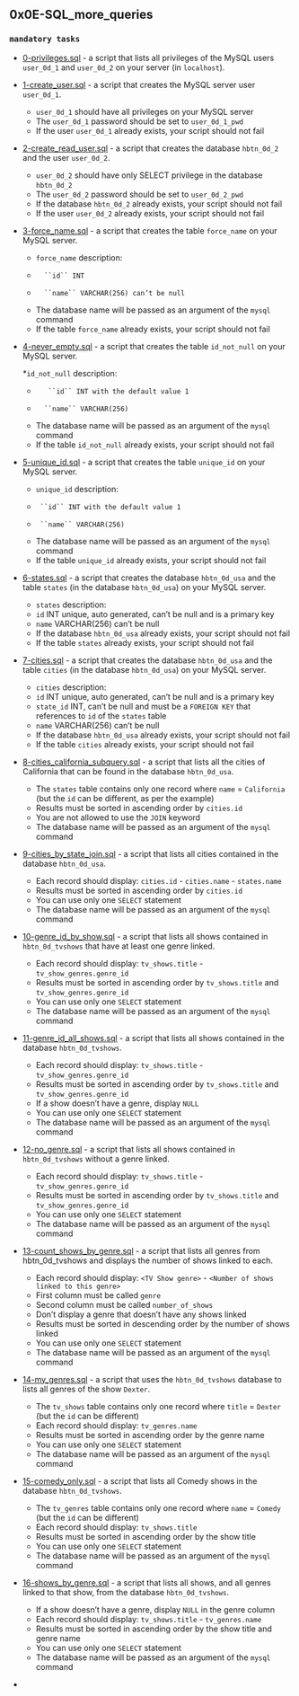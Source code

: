 ## 0x0E-SQL_more_queries

### `mandatory tasks`

* [0-privileges.sql]() -  a script that lists all privileges of the MySQL users ``user_0d_1`` and ``user_0d_2`` on your server (in ``localhost``).
* [1-create_user.sql]() - a script that creates the MySQL server user ``user_0d_1``.

    * ``user_0d_1`` should have all privileges on your MySQL server
    * The ``user_0d_1`` password should be set to ``user_0d_1_pwd``
    * If the user ``user_0d_1`` already exists, your script should not fail
* [2-create_read_user.sql]() - a script that creates the database ``hbtn_0d_2`` and the user ``user_0d_2``.

    * ``user_0d_2`` should have only SELECT privilege in the database ``hbtn_0d_2``
    * The ``user_0d_2`` password should be set to ``user_0d_2_pwd``
    * If the database ``hbtn_0d_2`` already exists, your script should not fail
    * If the user ``user_0d_2`` already exists, your script should not fail
* [3-force_name.sql]() - a script that creates the table ``force_name`` on your MySQL server.

    * ``force_name`` description:
    *       ``id`` INT
    *       ``name`` VARCHAR(256) can’t be null
    * The database name will be passed as an argument of the ``mysql`` command
    * If the table ``force_name`` already exists, your script should not fail
* [4-never_empty.sql]() - a script that creates the table ``id_not_null`` on your MySQL server.

    *``id_not_null`` description:
    *        ``id`` INT with the default value 1
    *       ``name`` VARCHAR(256)
    * The database name will be passed as an argument of the ``mysql`` command
    * If the table ``id_not_null`` already exists, your script should not fail
* [5-unique_id.sql]() - a script that creates the table ``unique_id`` on your MySQL server.

    * ``unique_id`` description:
    *      ``id`` INT with the default value 1
    *      ``name`` VARCHAR(256)
    * The database name will be passed as an argument of the ``mysql`` command
    * If the table ``unique_id`` already exists, your script should not fail
* [6-states.sql]() - a script that creates the database ``hbtn_0d_usa`` and the table ``states`` (in the database ``hbtn_0d_usa``) on your MySQL server.

    * ``states`` description:
    *   ``id`` INT unique, auto generated, can’t be null and is a primary key
    *   ``name`` VARCHAR(256) can’t be null
    * If the database ``hbtn_0d_usa`` already exists, your script should not fail
    * If the table ``states`` already exists, your script should not fail
* [7-cities.sql]() - a script that creates the database ``hbtn_0d_usa`` and the table ``cities`` (in the database ``hbtn_0d_usa``) on your MySQL server.

    * ``cities`` description:
    *   ``id`` INT unique, auto generated, can’t be null and is a primary key
    *   ``state_id`` INT, can’t be null and must be a ``FOREIGN KEY`` that references to ``id`` of the ``states`` table
    *   ``name`` VARCHAR(256) can’t be null
    * If the database ``hbtn_0d_usa`` already exists, your script should not fail
    * If the table ``cities`` already exists, your script should not fail
* [8-cities_california_subquery.sql]() - a script that lists all the cities of California that can be found in the database ``hbtn_0d_usa``.

    * The ``states`` table contains only one record where ``name`` = ``California`` (but the ``id`` can be different, as per the example)
    * Results must be sorted in ascending order by ``cities.id``
    * You are not allowed to use the ``JOIN`` keyword
    * The database name will be passed as an argument of the ``mysql`` command
* [9-cities_by_state_join.sql]() - a script that lists all cities contained in the database ``hbtn_0d_usa``.

    * Each record should display: ``cities.id`` - ``cities.name`` - ``states.name``
    * Results must be sorted in ascending order by ``cities.id``
    * You can use only one ``SELECT`` statement
    * The database name will be passed as an argument of the ``mysql`` command
* [10-genre_id_by_show.sql]() - a script that lists all shows contained in ``hbtn_0d_tvshows`` that have at least one genre linked.

    * Each record should display: ``tv_shows.title`` - ``tv_show_genres.genre_id``
    * Results must be sorted in ascending order by ``tv_shows.title`` and ``tv_show_genres.genre_id``
    * You can use only one ``SELECT`` statement
    * The database name will be passed as an argument of the ``mysql`` command
* [11-genre_id_all_shows.sql]() - a script that lists all shows contained in the database ``hbtn_0d_tvshows``.

    * Each record should display: ``tv_shows.title`` - ``tv_show_genres.genre_id``
    * Results must be sorted in ascending order by ``tv_shows.title`` and ``tv_show_genres.genre_id``
    * If a show doesn’t have a genre, display ``NULL``
    * You can use only one ``SELECT`` statement
    * The database name will be passed as an argument of the ``mysql`` command
* [12-no_genre.sql]() - a script that lists all shows contained in ``hbtn_0d_tvshows`` without a genre linked.

    * Each record should display: ``tv_shows.title`` - ``tv_show_genres.genre_id``
    * Results must be sorted in ascending order by ``tv_shows.title`` and ``tv_show_genres.genre_id``
    * You can use only one ``SELECT`` statement
    * The database name will be passed as an argument of the ``mysql`` command
* [13-count_shows_by_genre.sql]() - a script that lists all genres from hbtn_0d_tvshows and displays the number of shows linked to each.

    * Each record should display: ``<TV Show genre>`` - ``<Number of shows linked to this genre>``
    * First column must be called ``genre``
    * Second column must be called ``number_of_shows``
    * Don’t display a genre that doesn’t have any shows linked
    * Results must be sorted in descending order by the number of shows linked
    * You can use only one ``SELECT`` statement
    * The database name will be passed as an argument of the ``mysql`` command
* [14-my_genres.sql]() - a script that uses the ``hbtn_0d_tvshows`` database to lists all genres of the show ``Dexter``.

    * The ``tv_shows`` table contains only one record where ``title`` = ``Dexter`` (but the ``id`` can be different)
    * Each record should display: ``tv_genres.name``
    * Results must be sorted in ascending order by the genre name
    * You can use only one ``SELECT`` statement
    * The database name will be passed as an argument of the ``mysql`` command
* [15-comedy_only.sql]() - a script that lists all Comedy shows in the database ``hbtn_0d_tvshows``.

    * The ``tv_genres`` table contains only one record where ``name`` = ``Comedy`` (but the ``id`` can be different)
    * Each record should display: ``tv_shows.title``
    * Results must be sorted in ascending order by the show title
    * You can use only one ``SELECT`` statement
    * The database name will be passed as an argument of the ``mysql`` command
* [16-shows_by_genre.sql]() - a script that lists all shows, and all genres linked to that show, from the database ``hbtn_0d_tvshows``.

    * If a show doesn’t have a genre, display ``NULL`` in the genre column
    * Each record should display: ``tv_shows.title`` - ``tv_genres.name``
    * Results must be sorted in ascending order by the show title and genre name
    * You can use only one ``SELECT`` statement
    * The database name will be passed as an argument of the ``mysql`` command
* []()
